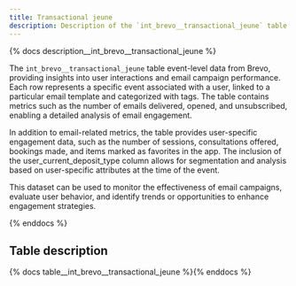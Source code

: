 ```yaml
---
title: Transactional jeune
description: Description of the `int_brevo__transactional_jeune` table.
---
```


{% docs description__int_brevo__transactional_jeune %}

The `int_brevo__transactional_jeune` table event-level data from Brevo, providing insights into user interactions and email campaign performance. Each row represents a specific event associated with a user, linked to a particular email template and categorized with tags. The table contains metrics such as the number of emails delivered, opened, and unsubscribed, enabling a detailed analysis of email engagement.

In addition to email-related metrics, the table provides user-specific engagement data, such as the number of sessions, consultations offered, bookings made, and items marked as favorites in the app. The inclusion of the user_current_deposit_type column allows for segmentation and analysis based on user-specific attributes at the time of the event.

This dataset can be used to monitor the effectiveness of email campaigns, evaluate user behavior, and identify trends or opportunities to enhance engagement strategies.

{% enddocs %}

## Table description

{% docs table__int_brevo__transactional_jeune %}{% enddocs %}
